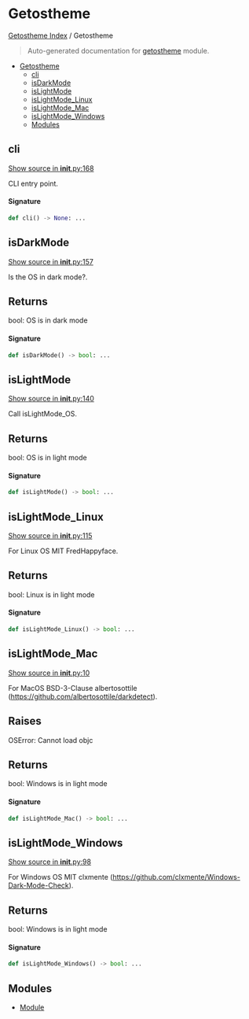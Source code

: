# Getostheme

[Getostheme Index](../README.md#getostheme-index) / Getostheme

> Auto-generated documentation for [getostheme](../../../getostheme/__init__.py) module.

- [Getostheme](#getostheme)
  - [cli](#cli)
  - [isDarkMode](#isdarkmode)
  - [isLightMode](#islightmode)
  - [isLightMode_Linux](#islightmode_linux)
  - [isLightMode_Mac](#islightmode_mac)
  - [isLightMode_Windows](#islightmode_windows)
  - [Modules](#modules)

## cli

[Show source in __init__.py:168](../../../getostheme/__init__.py#L168)

CLI entry point.

#### Signature

```python
def cli() -> None: ...
```



## isDarkMode

[Show source in __init__.py:157](../../../getostheme/__init__.py#L157)

Is the OS in dark mode?.

Returns
-------
 bool: OS is in dark mode

#### Signature

```python
def isDarkMode() -> bool: ...
```



## isLightMode

[Show source in __init__.py:140](../../../getostheme/__init__.py#L140)

Call isLightMode_OS.

Returns
-------
 bool: OS is in light mode

#### Signature

```python
def isLightMode() -> bool: ...
```



## isLightMode_Linux

[Show source in __init__.py:115](../../../getostheme/__init__.py#L115)

For Linux OS MIT FredHappyface.

Returns
-------
 bool: Linux is in light mode

#### Signature

```python
def isLightMode_Linux() -> bool: ...
```



## isLightMode_Mac

[Show source in __init__.py:10](../../../getostheme/__init__.py#L10)

For MacOS BSD-3-Clause albertosottile
(https://github.com/albertosottile/darkdetect).

Raises
------
 OSError: Cannot load objc

Returns
-------
 bool: Windows is in light mode

#### Signature

```python
def isLightMode_Mac() -> bool: ...
```



## isLightMode_Windows

[Show source in __init__.py:98](../../../getostheme/__init__.py#L98)

For Windows OS MIT clxmente
(https://github.com/clxmente/Windows-Dark-Mode-Check).

Returns
-------
 bool: Windows is in light mode

#### Signature

```python
def isLightMode_Windows() -> bool: ...
```



## Modules

- [Module](./module.md)